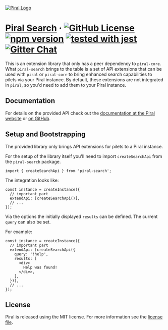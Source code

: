 [![Piral Logo](https://github.com/smapiot/piral/raw/master/docs/assets/logo.png)](https://piral.io)

# [Piral Search](https://piral.io) &middot; [![GitHub License](https://img.shields.io/badge/license-MIT-blue.svg)](https://github.com/smapiot/piral/blob/master/LICENSE) [![npm version](https://img.shields.io/npm/v/piral-search.svg?style=flat)](https://www.npmjs.com/package/piral-search) [![tested with jest](https://img.shields.io/badge/tested_with-jest-99424f.svg)](https://jestjs.io) [![Gitter Chat](https://badges.gitter.im/gitterHQ/gitter.png)](https://gitter.im/piral-io/community)

This is an extension library that only has a peer dependency to `piral-core`. What `piral-search` brings to the table is a set of API extensions that can be used with `piral` or `piral-core` to bring enhanced search capabilities to pilets via your Piral instance. By default, these extensions are not integrated in `piral`, so you'd need to add them to your Piral instance.

## Documentation

For details on the provided API check out the [documentation at the Piral website](https://docs.piral.io) or [on GitHub](https://github.com/smapiot/piral/tree/master/docs).

## Setup and Bootstrapping

The provided library only brings API extensions for pilets to a Piral instance.

For the setup of the library itself you'll need to import `createSearchApi` from the `piral-search` package.

```tsx
import { createSearchApi } from 'piral-search';
```

The integration looks like:

```tsx
const instance = createInstance({
  // important part
  extendApi: [createSearchApi()],
  // ...
});
```

Via the options the initially displayed `results` can be defined. The current `query` can also be set.

For example:

```tsx
const instance = createInstance({
  // important part
  extendApi: [createSearchApi({
    query: '!help',
    results: [
      <div>
        Help was found!
      </div>,
    ],
  })],
  // ...
});
```

## License

Piral is released using the MIT license. For more information see the [license file](./LICENSE).
